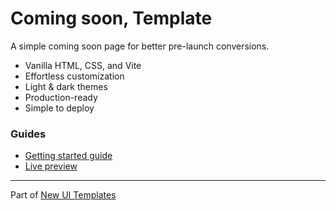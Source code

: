 # Coming soon, Template
A simple coming soon page for better pre-launch conversions.

- Vanilla HTML, CSS, and Vite
- Effortless customization
- Light & dark themes
- Production-ready
- Simple to deploy

### Guides
- [Getting started guide](https://new-ui.com/docs/templates/coming-soon)
- [Live preview](https://coming-soon-bem.pages.dev/)

---
Part of [New UI Templates](https://new-ui.com/templates)